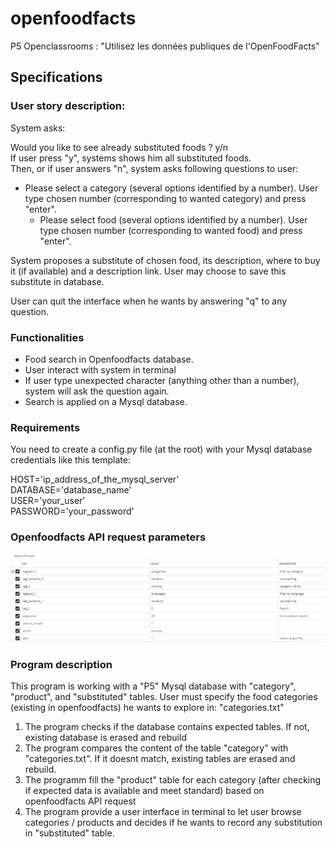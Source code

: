 # openfoodfacts
P5 Openclassrooms : "Utilisez les données publiques de l'OpenFoodFacts"

## Specifications
### User story description:

System asks:

Would you like to see already substituted foods ? y/n  
If user press "y", systems shows him all substituted foods.  
Then, or if user answers "n", system asks following questions to user:

* Please select a category (several options identified by a number). User type chosen number (corresponding to wanted category) and press "enter".
    * Please select food (several options identified by a number). User type chosen number (corresponding to wanted food) and press "enter".
    
System proposes a substitute of chosen food, its description, where to buy it (if available) and a description link.
User may choose to save this substitute in database.

User can quit the interface when he wants by answering "q" to any question.

 
### Functionalities


* Food search in Openfoodfacts database.
* User interact with system in terminal
* If user type unexpected character (anything other than a number), system will ask the question again.
* Search is applied on a Mysql database.

### Requirements
You need to create a config.py file (at the root) with your Mysql database credentials like this template:  
  

HOST='ip_address_of_the_mysql_server'  
DATABASE='database_name'  
USER='your_user'  
PASSWORD='your_password'

### Openfoodfacts API request parameters
![Openfoodfacts API request parameters](API_query_parameters.JPG)

### Program description
This program is working with a "P5" Mysql database with "category", "product", and "substituted" tables.
User must specify the food categories (existing in openfoodfacts) he wants to explore in: "categories.txt"

1. The program checks if the database contains expected tables. If not, existing database is erased and rebuild
1. The program compares the content of the table "category" with "categories.txt". If it doesnt match, existing tables are erased and rebuild.
1. The programm fill the "product" table for each category (after checking if expected data is available and meet standard) based on openfoodfacts API request
1. The program provide a user interface in terminal to let user browse categories / products and decides if he wants to record any substitution in "substituted" table.

    
